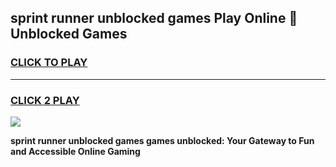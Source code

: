 
## sprint runner unblocked games Play Online 👋 Unblocked Games
<h3>
<a href="https://premium.freeplayer.one?title=sprint_runner_unblocked_games&ref=19F">CLICK TO PLAY</a></h3>
<hr>

<h3>
<a href="https://premium.freeplayer.one?title=sprint_runner_unblocked_games&ref=19F">CLICK 2 PLAY</a>
  
</h3>

<a href="https://premium.freeplayer.one?title=sprint_runner_unblocked_games&ref=19F"><img src="https://clearcache.store/games.png"></a>


**sprint runner unblocked games games unblocked: Your Gateway to Fun and Accessible Online Gaming**
